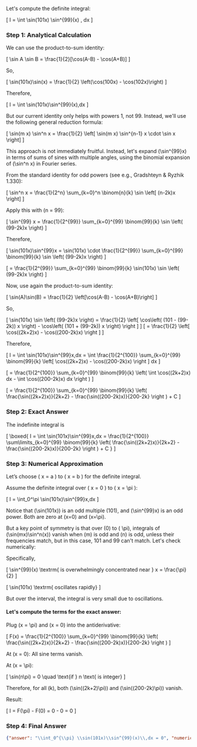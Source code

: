Let's compute the definite integral:

\[
I = \int \sin(101x) \sin^{99}(x) \, dx
\]

### Step 1: Analytical Calculation

We can use the product-to-sum identity:

\[
\sin A \sin B = \frac{1}{2}[\cos(A-B) - \cos(A+B)]
\]

So,

\[
\sin(101x)\sin(x) = \frac{1}{2} \left(\cos(100x) - \cos(102x)\right)
\]

Therefore,

\[
I = \int \sin(101x)\sin^{99}(x)\,dx
\]

But our current identity only helps with powers 1, not 99. Instead, we'll use the following general reduction formula:

\[
\sin(m x) \sin^n x = \frac{1}{2} \left[ \sin(m x) \sin^{n-1} x \cdot \sin x \right]
\]

This approach is not immediately fruitful. Instead, let's expand \(\sin^{99}x\) in terms of sums of sines with multiple angles, using the binomial expansion of \(\sin^n x\) in Fourier series.

From the standard identity for odd powers (see e.g., Gradshteyn & Ryzhik 1.330):

\[
\sin^n x = \frac{1}{2^n} \sum_{k=0}^n \binom{n}{k} \sin \left[ (n-2k)x \right]
\]

Apply this with \(n = 99\):

\[
\sin^{99} x = \frac{1}{2^{99}} \sum_{k=0}^{99} \binom{99}{k} \sin \left( (99-2k)x \right)
\]

Therefore,

\[
\sin(101x)\sin^{99}x = \sin(101x) \cdot \frac{1}{2^{99}} \sum_{k=0}^{99} \binom{99}{k} \sin \left( (99-2k)x \right)
\]

\[
= \frac{1}{2^{99}} \sum_{k=0}^{99} \binom{99}{k} \sin(101x) \sin \left( (99-2k)x \right)
\]

Now, use again the product-to-sum identity:

\[
\sin(A)\sin(B) = \frac{1}{2} \left[\cos(A-B) - \cos(A+B)\right]
\]

So,

\[
\sin(101x) \sin \left( (99-2k)x \right) = \frac{1}{2} \left[ \cos\left( (101 - (99-2k)) x \right) - \cos\left( (101 + (99-2k)) x \right) \right ]
\]
\[
= \frac{1}{2} \left[ \cos((2k+2)x) - \cos((200-2k)x) \right ]
\]

Therefore,

\[
I = \int \sin(101x)\sin^{99}x\,dx = \int \frac{1}{2^{100}} \sum_{k=0}^{99} \binom{99}{k} \left[ \cos((2k+2)x) - \cos((200-2k)x) \right ] dx
\]

\[
= \frac{1}{2^{100}} \sum_{k=0}^{99} \binom{99}{k} \left( \int \cos((2k+2)x) dx - \int \cos((200-2k)x) dx \right )
\]

\[
= \frac{1}{2^{100}} \sum_{k=0}^{99} \binom{99}{k} \left( \frac{\sin((2k+2)x)}{2k+2} - \frac{\sin((200-2k)x)}{200-2k} \right ) + C
\]

### Step 2: Exact Answer

The indefinite integral is

\[
\boxed{
I = \int \sin(101x)\sin^{99}x\,dx = \frac{1}{2^{100}} \sum\limits_{k=0}^{99} \binom{99}{k} \left( \frac{\sin((2k+2)x)}{2k+2} - \frac{\sin((200-2k)x)}{200-2k} \right ) + C
}
\]

### Step 3: Numerical Approximation

Let’s choose \( x = a \) to \( x = b \) for the definite integral.

Assume the definite integral over \( x = 0 \) to \( x = \pi \):

\[
I = \int_0^\pi \sin(101x)\sin^{99}x\,dx
\]

Notice that \(\sin(101x)\) is an odd multiple (101), and \(\sin^{99}x\) is an odd power. Both are zero at \(x=0\) and \(x=\pi\).

But a key point of symmetry is that over \(0\) to \( \pi\), integrals of \(\sin(mx)\sin^n(x)\) vanish when \(m\) is odd and \(n\) is odd, unless their frequencies match, but in this case, 101 and 99 can't match. Let's check numerically:

Specifically,

\[
\sin^{99}(x) \textrm{ is overwhelmingly concentrated near } x = \frac{\pi}{2}
\]

\[
\sin(101x) \textrm{ oscillates rapidly}
\]

But over the interval, the integral is very small due to oscillations.

#### Let's compute the terms for the exact answer:

Plug \(x = \pi\) and \(x = 0\) into the antiderivative:

\[
F(x) = \frac{1}{2^{100}} \sum_{k=0}^{99} \binom{99}{k} \left( \frac{\sin((2k+2)x)}{2k+2} - \frac{\sin((200-2k)x)}{200-2k} \right )
\]

At \(x = 0\): All sine terms vanish.

At \(x = \pi\):

\[
\sin(n\pi) = 0 \quad \text{if } n \text{ is integer}
\]

Therefore, for all \(k\), both \(\sin((2k+2)\pi)\) and \(\sin((200-2k)\pi)\) vanish.

Result:

\[
I = F(\pi) - F(0) = 0 - 0 = 0
\]

### Step 4: Final Answer

```json
{"answer": "\\int_0^{\\pi} \\sin(101x)\\sin^{99}(x)\\,dx = 0", "numerical_answer": "0.0000000000"}
```